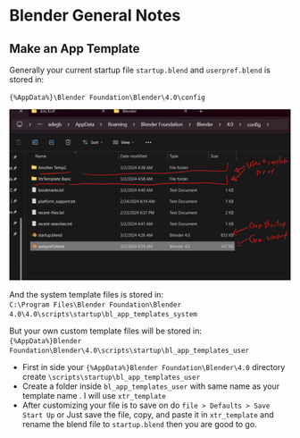 # Blender General Notes

## Make an App Template

Generally your current startup file `startup.blend` and `userpref.blend` is stored in:  

`{%AppData%}\Blender Foundation\Blender\4.0\config`  

![config location](img/Screenshot%202024-03-02%20050142.png)

And the system template files is stored in:  
`C:\Program Files\Blender Foundation\Blender 4.0\4.0\scripts\startup\bl_app_templates_system`

But your own custom template files will be stored in:  
`{%AppData%}Blender Foundation\Blender\4.0\scripts\startup\bl_app_templates_user` 

* First in side your `{%AppData%}Blender Foundation\Blender\4.0` directory create `\scripts\startup\bl_app_templates_user`
* Create a folder inside `bl_app_templates_user` with same name as your template name . I will use `xtr_template`
* After customizing your file is to save on do `file > Defaults > Save Start Up` or Just save the file, copy, and paste it in `xtr_template` and rename the blend file to `startup.blend` then you are good to go.
  